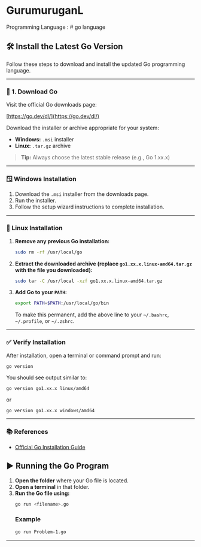 # GurumuruganL

Programming Language : # go language

## 🛠️ Install the Latest Go Version

Follow these steps to download and install the updated Go programming language.

---

### 📅 1. Download Go

Visit the official Go downloads page:

[https://go.dev/dl/](https://go.dev/dl/)

Download the installer or archive appropriate for your system:

* **Windows:** `.msi` installer
* **Linux:** `.tar.gz` archive

> **Tip:** Always choose the latest stable release (e.g., Go 1.xx.x)

---

### 🪟 Windows Installation

1. Download the `.msi` installer from the downloads page.
2. Run the installer.
3. Follow the setup wizard instructions to complete installation.

---

### 🐧 Linux Installation

1. **Remove any previous Go installation:**

   ```bash
   sudo rm -rf /usr/local/go
   ```

2. **Extract the downloaded archive (replace `go1.xx.x.linux-amd64.tar.gz` with the file you downloaded):**

   ```bash
   sudo tar -C /usr/local -xzf go1.xx.x.linux-amd64.tar.gz
   ```

3. **Add Go to your `PATH`:**

   ```bash
   export PATH=$PATH:/usr/local/go/bin
   ```

   To make this permanent, add the above line to your `~/.bashrc`, `~/.profile`, or `~/.zshrc`.

---

### ✅ Verify Installation

After installation, open a terminal or command prompt and run:

```bash
go version
```

You should see output similar to:

```
go version go1.xx.x linux/amd64
```

or

```
go version go1.xx.x windows/amd64
```

---

### 📚 References

* [Official Go Installation Guide](https://go.dev/doc/install)


## ▶️ Running the Go Program

1. **Open the folder** where your Go file is located.
2. **Open a terminal** in that folder.
3. **Run the Go file using:**
   ```bash
   go run <filename>.go
   ```
   ### Example
   ```bash
   go run Problem-1.go
   ```

---
